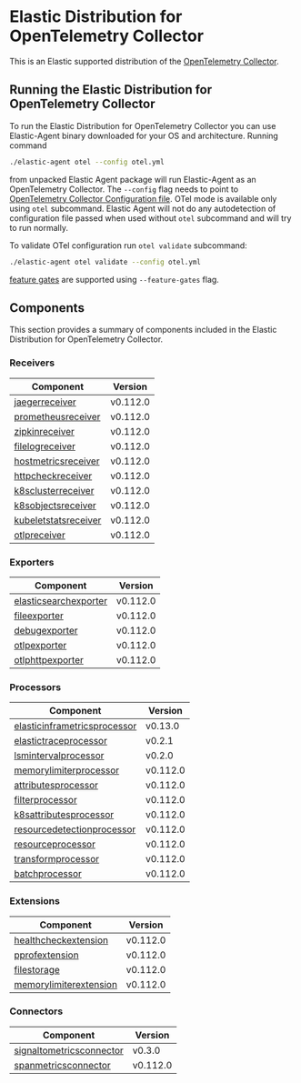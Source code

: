 # Elastic Distribution for OpenTelemetry Collector

This is an Elastic supported distribution of the [OpenTelemetry Collector](https://github.com/open-telemetry/opentelemetry-collector).

## Running the Elastic Distribution for OpenTelemetry Collector

To run the Elastic Distribution for OpenTelemetry Collector you can use Elastic-Agent binary downloaded for your OS and architecture.
Running command

```bash
./elastic-agent otel --config otel.yml
```

from unpacked Elastic Agent package will run Elastic-Agent as an OpenTelemetry Collector. The `--config` flag needs to point to [OpenTelemetry Collector Configuration file](https://opentelemetry.io/docs/collector/configuration/). OTel mode is available only using `otel` subcommand. Elastic Agent will not do any autodetection of configuration file passed when used without `otel` subcommand and will try to run normally.

To validate OTel configuration run `otel validate` subcommand:

```bash
./elastic-agent otel validate --config otel.yml
```

[feature gates](https://github.com/open-telemetry/opentelemetry-collector/blob/main/featuregate/README.md#controlling-gates) are supported using `--feature-gates` flag.

## Components

This section provides a summary of components included in the Elastic Distribution for OpenTelemetry Collector.

### Receivers

| Component | Version |
|---|---|
| [jaegerreceiver](https://github.com/open-telemetry/opentelemetry-collector-contrib/blob/receiver/jaegerreceiver/v0.112.0/receiver/jaegerreceiver/README.md) | v0.112.0 |
| [prometheusreceiver](https://github.com/open-telemetry/opentelemetry-collector-contrib/blob/receiver/prometheusreceiver/v0.112.0/receiver/prometheusreceiver/README.md) | v0.112.0 |
| [zipkinreceiver](https://github.com/open-telemetry/opentelemetry-collector-contrib/blob/receiver/zipkinreceiver/v0.112.0/receiver/zipkinreceiver/README.md) | v0.112.0 |
| [filelogreceiver](https://github.com/open-telemetry/opentelemetry-collector-contrib/blob/receiver/filelogreceiver/v0.112.0/receiver/filelogreceiver/README.md) | v0.112.0 |
| [hostmetricsreceiver](https://github.com/open-telemetry/opentelemetry-collector-contrib/blob/receiver/hostmetricsreceiver/v0.112.0/receiver/hostmetricsreceiver/README.md) | v0.112.0 |
| [httpcheckreceiver](https://github.com/open-telemetry/opentelemetry-collector-contrib/blob/receiver/httpcheckreceiver/v0.112.0/receiver/httpcheckreceiver/README.md) | v0.112.0 |
| [k8sclusterreceiver](https://github.com/open-telemetry/opentelemetry-collector-contrib/blob/receiver/k8sclusterreceiver/v0.112.0/receiver/k8sclusterreceiver/README.md) | v0.112.0 |
| [k8sobjectsreceiver](https://github.com/open-telemetry/opentelemetry-collector-contrib/blob/receiver/k8sobjectsreceiver/v0.112.0/receiver/k8sobjectsreceiver/README.md) | v0.112.0 |
| [kubeletstatsreceiver](https://github.com/open-telemetry/opentelemetry-collector-contrib/blob/receiver/kubeletstatsreceiver/v0.112.0/receiver/kubeletstatsreceiver/README.md) | v0.112.0 |
| [otlpreceiver](https://github.com/open-telemetry/opentelemetry-collector/blob/receiver/otlpreceiver/v0.112.0/receiver/otlpreceiver/README.md) | v0.112.0 |

### Exporters

| Component | Version |
|---|---|
| [elasticsearchexporter](https://github.com/open-telemetry/opentelemetry-collector-contrib/blob/exporter/elasticsearchexporter/v0.112.0/exporter/elasticsearchexporter/README.md) | v0.112.0 |
| [fileexporter](https://github.com/open-telemetry/opentelemetry-collector-contrib/blob/exporter/fileexporter/v0.112.0/exporter/fileexporter/README.md) | v0.112.0 |
| [debugexporter](https://github.com/open-telemetry/opentelemetry-collector/blob/exporter/debugexporter/v0.112.0/exporter/debugexporter/README.md) | v0.112.0 |
| [otlpexporter](https://github.com/open-telemetry/opentelemetry-collector/blob/exporter/otlpexporter/v0.112.0/exporter/otlpexporter/README.md) | v0.112.0 |
| [otlphttpexporter](https://github.com/open-telemetry/opentelemetry-collector/blob/exporter/otlphttpexporter/v0.112.0/exporter/otlphttpexporter/README.md) | v0.112.0 |

### Processors

| Component | Version |
|---|---|
| [elasticinframetricsprocessor](https://github.com/elastic/opentelemetry-collector-components/blob/processor/elasticinframetricsprocessor/v0.13.0/processor/elasticinframetricsprocessor/README.md) | v0.13.0 |
| [elastictraceprocessor](https://github.com/elastic/opentelemetry-collector-components/blob/processor/elastictraceprocessor/v0.2.1/processor/elastictraceprocessor/README.md) | v0.2.1 |
| [lsmintervalprocessor](https://github.com/elastic/opentelemetry-collector-components/blob/processor/lsmintervalprocessor/v0.2.0/processor/lsmintervalprocessor/README.md) | v0.2.0 |
| [memorylimiterprocessor](https://github.com/open-telemetry/opentelemetry-collector/blob/processor/memorylimiterprocessor/v0.112.0/processor/memorylimiterprocessor/README.md) | v0.112.0 |
| [attributesprocessor](https://github.com/open-telemetry/opentelemetry-collector-contrib/blob/processor/attributesprocessor/v0.112.0/processor/attributesprocessor/README.md) | v0.112.0 |
| [filterprocessor](https://github.com/open-telemetry/opentelemetry-collector-contrib/blob/processor/filterprocessor/v0.112.0/processor/filterprocessor/README.md) | v0.112.0 |
| [k8sattributesprocessor](https://github.com/open-telemetry/opentelemetry-collector-contrib/blob/processor/k8sattributesprocessor/v0.112.0/processor/k8sattributesprocessor/README.md) | v0.112.0 |
| [resourcedetectionprocessor](https://github.com/open-telemetry/opentelemetry-collector-contrib/blob/processor/resourcedetectionprocessor/v0.112.0/processor/resourcedetectionprocessor/README.md) | v0.112.0 |
| [resourceprocessor](https://github.com/open-telemetry/opentelemetry-collector-contrib/blob/processor/resourceprocessor/v0.112.0/processor/resourceprocessor/README.md) | v0.112.0 |
| [transformprocessor](https://github.com/open-telemetry/opentelemetry-collector-contrib/blob/processor/transformprocessor/v0.112.0/processor/transformprocessor/README.md) | v0.112.0 |
| [batchprocessor](https://github.com/open-telemetry/opentelemetry-collector/blob/processor/batchprocessor/v0.112.0/processor/batchprocessor/README.md) | v0.112.0 |

### Extensions

| Component | Version |
|---|---|
| [healthcheckextension](https://github.com/open-telemetry/opentelemetry-collector-contrib/blob/extension/healthcheckextension/v0.112.0/extension/healthcheckextension/README.md) | v0.112.0 |
| [pprofextension](https://github.com/open-telemetry/opentelemetry-collector-contrib/blob/extension/pprofextension/v0.112.0/extension/pprofextension/README.md) | v0.112.0 |
| [filestorage](https://github.com/open-telemetry/opentelemetry-collector-contrib/blob/extension/storage/filestorage/v0.112.0/extension/storage/filestorage/README.md) | v0.112.0 |
| [memorylimiterextension](https://github.com/open-telemetry/opentelemetry-collector/blob/extension/memorylimiterextension/v0.112.0/extension/memorylimiterextension/README.md) | v0.112.0 |

### Connectors

| Component | Version |
|---|---|
| [signaltometricsconnector](https://github.com/elastic/opentelemetry-collector-components/blob/connector/signaltometricsconnector/v0.3.0/connector/signaltometricsconnector/README.md) | v0.3.0 |
| [spanmetricsconnector](https://github.com/open-telemetry/opentelemetry-collector-contrib/blob/connector/spanmetricsconnector/v0.112.0/connector/spanmetricsconnector/README.md) | v0.112.0 |
